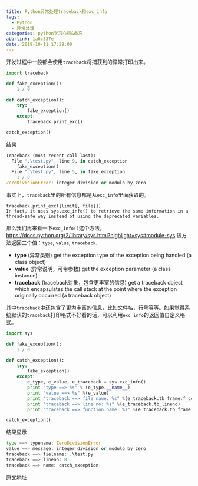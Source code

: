 ```yaml
---
title: Python异常处理traceback和exc_info
tags:
  - Python
  - 异常处理
categories: python学习心得&备忘
abbrlink: 1a6c337e
date: 2019-10-11 17:29:00
---
```



开发过程中一般都会使用`traceback`将捕获到的异常打印出来。

```python
import traceback

def fake_exception():
    1 / 0

def catch_exception():
    try:
        fake_exception()
    except:
        traceback.print_exc()

catch_exception()
```
结果
```python
Traceback (most recent call last):
  File ".\test.py", line 9, in catch_exception
    fake_exception()
  File ".\test.py", line 5, in fake_exception
    1 / 0
ZeroDivisionError: integer division or modulo by zero
```

<!--more-->

事实上，`traceback`里的所有信息都是从`exc_info`里面获取的。
```
traceback.print_exc([limit[, file]])
In fact, it uses sys.exc_info() to retrieve the same information in a thread-safe way instead of using the deprecated variables.
```

那么我们再来看一下`exc_info()`这个方法。
https://docs.python.org/2/library/sys.html?highlight=sys#module-sys
该方法返回三个值：`type`, `value`, `traceback`.

- **type** (异常类别)
    get the exception type of the exception being handled (a class object)
- **value** (异常说明，可带参数)
    get the exception parameter (a class instance)
- **traceback** (traceback对象，包含更丰富的信息)
    get a traceback object which encapsulates the call stack at the point where the exception originally occurred (a traceback object)

其中`traceback`中还包含了更为丰富的信息，比如文件名，行号等等。如果觉得系统默认的`traceback`打印格式不好看的话，可以利用`exc_info`的返回值自定义格式。

```python
import sys

def fake_exception():
    1 / 0

def catch_exception():
    try:
        fake_exception()
    except:
        e_type, e_value, e_traceback = sys.exc_info()
        print "type ==> %s" % (e_type.__name__)
        print "value ==> %s" %(e_value)
        print "traceback ==> file name: %s" %(e_traceback.tb_frame.f_code.co_filename)
        print "traceback ==> line no: %s" %(e_traceback.tb_lineno)
        print "traceback ==> function name: %s" %(e_traceback.tb_frame.f_code.co_name)

catch_exception()
```
结果显示
```python
type ==> typename: ZeroDivisionError
value ==> message: integer division or modulo by zero
traceback ==> fielname: .\test.py
traceback ==> lineno: 8
traceback ==> name: catch_exception
```

[原文地址](https://www.jianshu.com/p/b342b19657fc)